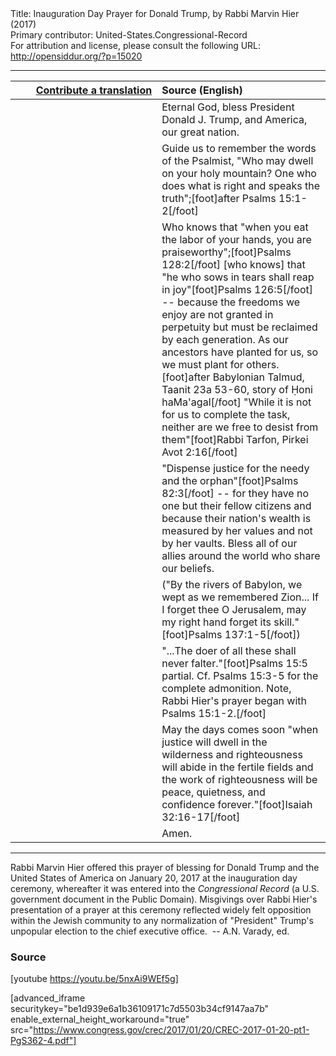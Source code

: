 <html>
<head></head>
<body>
Title: Inauguration Day Prayer for Donald Trump, by Rabbi Marvin Hier (2017)<br />
Primary contributor: United-States.Congressional-Record<br />
For attribution and license, please consult the following URL: <a href="http://opensiddur.org/?p=15020">http://opensiddur.org/?p=15020</a>
<p />
<hr />

<table style="margin-left: auto;margin-right: auto;" class="draggable">
<thead><tr><th id="x" style="text-align: right;"><a href="/contributing/upload/">Contribute a translation</a></th><th style="text-align: left;">Source (English)</th></tr></thead>
<tbody>
<tr><td style="vertical-align:top;" width="46%">
<div class="liturgy"><span lang="he">

</span></div></td>
 
<td style="vertical-align:top;" width="53%">
<div class="english">
Eternal God, 
bless President Donald J. Trump, 
and America, our great nation.
</div></td></tr>


<tr><td style="vertical-align:top;" width="46%">
<div class="liturgy"><span lang="he">

</span></div></td>
 
<td style="vertical-align:top;" width="53%">
<div class="english">
Guide us to remember the words of the Psalmist, 
"Who may dwell on your holy mountain? 
One who does what is right 
and speaks the truth";[foot]after Psalms 15:1-2[/foot]
</div></td></tr>


<tr><td style="vertical-align:top;" width="46%">
<div class="liturgy"><span lang="he">

</span></div></td>
 
<td style="vertical-align:top;" width="53%">
<div class="english">
Who knows that "when you eat the labor of your hands, 
you are praiseworthy";[foot]Psalms 128:2[/foot]
[who knows] that "he who sows in tears 
shall reap in joy"[foot]Psalms 126:5[/foot] -- 
because the freedoms we enjoy 
are not granted in perpetuity 
but must be reclaimed 
by each generation.
As our ancestors have planted for us, 
so we must plant for others.[foot]after Babylonian Talmud, Taanit 23a 53-60, story of Ḥoni haMa'agal[/foot] 
"While it is not for us to complete the task, 
neither are we free to desist from them"[foot]Rabbi Tarfon, Pirkei Avot 2:16[/foot]
</div></td></tr>


<tr><td style="vertical-align:top;" width="46%">
<div class="liturgy"><span lang="he">

</span></div></td>
 
<td style="vertical-align:top;" width="53%">
<div class="english">
"Dispense justice for the needy and the orphan"[foot]Psalms 82:3[/foot] -- 
for they have no one but their fellow citizens 
and because their nation's wealth 
is measured by her values 
and not by her vaults.
Bless all of our allies around the world 
who share our beliefs. 
</div></td></tr>


<tr><td style="vertical-align:top;" width="46%">
<div class="liturgy"><span lang="he">

</span></div></td>
 
<td style="vertical-align:top;" width="53%">
<div class="english">
("By the rivers of Babylon, 
we wept as we remembered Zion... 
If I forget thee O Jerusalem, 
may my right hand forget its skill."[foot]Psalms 137:1-5[/foot])
</div></td></tr>


<tr><td style="vertical-align:top;" width="46%">
<div class="liturgy"><span lang="he">

</span></div></td>
 
<td style="vertical-align:top;" width="53%">
<div class="english">
"...The doer of all these 
shall never falter."[foot]Psalms 15:5 partial. Cf. Psalms 15:3-5 for the complete admonition. Note, Rabbi Hier's prayer began with Psalms 15:1-2.[/foot]
</div></td></tr>


<tr><td style="vertical-align:top;" width="46%">
<div class="liturgy"><span lang="he">

</span></div></td>
 
<td style="vertical-align:top;" width="53%">
<div class="english">
May the days comes soon 
"when justice will dwell in the wilderness 
and righteousness will abide in the fertile fields 
and the work of righteousness 
will be peace, quietness, and confidence 
forever."[foot]Isaiah 32:16-17[/foot]
</div></td></tr>


<tr><td style="vertical-align:top;" width="46%">
<div class="liturgy"><span lang="he">

</span></div></td>
 
<td style="vertical-align:top;" width="53%">
<div class="english">
Amen.
</div></td></tr>
</tbody></table>

<hr />

Rabbi Marvin Hier offered this prayer of blessing for Donald Trump and the United States of America on January 20, 2017 at the inauguration day ceremony, whereafter it was entered into the <em>Congressional Record</em> (a U.S. government document in the Public Domain). Misgivings over Rabbi Hier's presentation of a prayer at this ceremony reflected widely felt opposition within the Jewish community to any normalization of "President" Trump's unpopular election to the chief executive office.  -- A.N. Varady, ed.

<h3>Source</h3>

[youtube https://youtu.be/5nxAi9WEf5g]

[advanced_iframe securitykey="be1d939e6a1b36109171c7d5503b34cf9147aa7b" enable_external_height_workaround="true" src="https://www.congress.gov/crec/2017/01/20/CREC-2017-01-20-pt1-PgS362-4.pdf"]
</body>
</html>